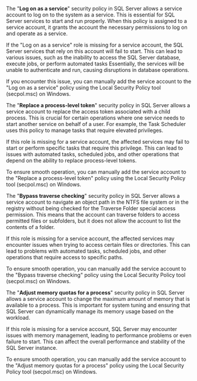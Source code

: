The "**Log on as a service**" security policy in SQL Server allows a service account to log on to the system as a service. This is essential for SQL Server services to start and run properly. When this policy is assigned to a service account, it grants the account the necessary permissions to log on and operate as a service.

If the "Log on as a service" role is missing for a service account, the SQL Server services that rely on this account will fail to start. This can lead to various issues, such as the inability to access the SQL Server database, execute jobs, or perform automated tasks Essentially, the services will be unable to authenticate and run, causing disruptions in database operations.

If you encounter this issue, you can manually add the service account to the "Log on as a service" policy using the Local Security Policy tool (secpol.msc) on Windows.

The "**Replace a process-level token**" security policy in SQL Server allows a service account to replace the access token associated with a child process. This is crucial for certain operations where one service needs to start another service on behalf of a user. For example, the Task Scheduler uses this policy to manage tasks that require elevated privileges.

If this role is missing for a service account, the affected services may fail to start or perform specific tasks that require this privilege. This can lead to issues with automated tasks, scheduled jobs, and other operations that depend on the ability to replace process-level tokens.

To ensure smooth operation, you can manually add the service account to the "Replace a process-level token" policy using the Local Security Policy tool (secpol.msc) on Windows.

The "**Bypass traverse checking**" security policy in SQL Server allows a service account to navigate an object path in the NTFS file system or in the registry without being checked for the Traverse Folder special access permission. This means that the account can traverse folders to access permitted files or subfolders, but it does not allow the account to list the contents of a folder.

If this role is missing for a service account, the affected services may encounter issues when trying to access certain files or directories. This can lead to problems with automated tasks, scheduled jobs, and other operations that require access to specific paths.

To ensure smooth operation, you can manually add the service account to the "Bypass traverse checking" policy using the Local Security Policy tool (secpol.msc) on Windows.


The "**Adjust memory quotas for a process**" security policy in SQL Server allows a service account to change the maximum amount of memory that is available to a process. This is important for system tuning and ensuring that SQL Server can dynamically manage its memory usage based on the workload.

If this role is missing for a service account, SQL Server may encounter issues with memory management, leading to performance problems or even failure to start. This can affect the overall performance and stability of the SQL Server instance.

To ensure smooth operation, you can manually add the service account to the "Adjust memory quotas for a process" policy using the Local Security Policy tool (secpol.msc) on Windows.
